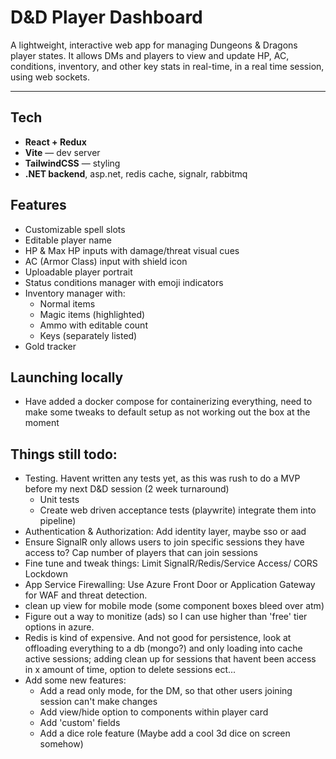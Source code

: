# D&D Player Dashboard

A lightweight, interactive web app for managing Dungeons & Dragons player states. It allows DMs and players to view and update HP, AC, conditions, inventory, and other key stats in real-time, in a real time session, using web sockets.

---

## Tech

- **React + Redux**
- **Vite** — dev server
- **TailwindCSS** — styling
- **.NET backend**, asp.net, redis cache, signalr, rabbitmq


## Features

- Customizable spell slots
- Editable player name
- HP & Max HP inputs with damage/threat visual cues 
- AC (Armor Class) input with shield icon
- Uploadable player portrait
- Status conditions manager with emoji indicators
- Inventory manager with:
  - Normal items
  - Magic items (highlighted)
  - Ammo with editable count
  - Keys (separately listed)
- Gold tracker

## Launching locally
- Have added a docker compose for containerizing everything, need to make some tweaks to default setup as not working out the box at the moment

## Things still todo:

- Testing. Havent written any tests yet, as this was rush to do a MVP before my next D&D session (2 week turnaround)
    - Unit tests
    - Create web driven acceptance tests (playwrite) integrate them into pipeline)
- Authentication & Authorization: Add identity layer, maybe sso or aad
- Ensure SignalR only allows users to join specific sessions they have access to? Cap number of players that can join sessions
- Fine tune and tweak things: Limit SignalR/Redis/Service Access/ CORS Lockdown
- App Service Firewalling: Use Azure Front Door or Application Gateway for WAF and threat detection.
- clean up view for mobile mode (some component boxes bleed over atm)
- Figure out a way to monitize (ads) so I can use higher than 'free' tier options in azure.
- Redis is kind of expensive. And not good for persistence, look at offloading everything to a db (mongo?) and only loading into cache active sessions; adding clean up for sessions that havent been access in x amount of time, option to delete sessions ect...
- Add some new features:
    - Add a read only mode, for the DM, so that other users joining session can't make changes
    - Add view/hide option to components within player card
    - Add 'custom' fields
    - Add a dice role feature (Maybe add a cool 3d dice on screen somehow)
